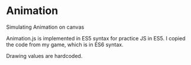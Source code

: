 # Animation
Simulating Animation on canvas

Animation.js is implemented in ES5 syntax for practice JS in ES5. I copied the code from my game, which is in ES6 syntax. 

Drawing values are hardcoded. 




